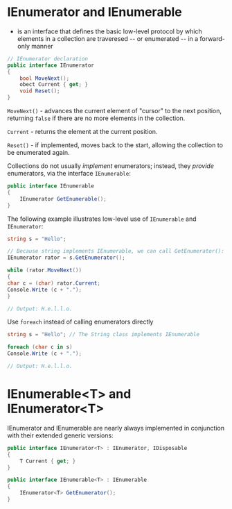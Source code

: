 # IEnumerator and IEnumerable
- is an interface that defines the basic low-level protocol by which elements in a collection are traveresed -- or enumerated -- in a forward-only manner

```C#
// IEnumerator declaration
public interface IEnumerator
{
    bool MoveNext();
    obect Current { get; }
    void Reset();
}
```

`MoveNext()` - advances the current element of "cursor" to the next position, returning `false` if there are no more elements in the collection.

`Current` - returns the element at the current position.

`Reset()` - if implemented, moves back to the start, allowing the collection to be enumerated again.

Collections do not usually _implement_ enumerators; instead, they _provide_ enumerators, via the interface `IEnumerable`:

```C#
public interface IEnumerable
{
    IEnumerator GetEnumerable();
}
```

The following example illustrates low-level use of `IEnumerable` and `IEnumerator`:
```C#
string s = "Hello";

// Because string implements IEnumerable, we can call GetEnumerator():
IEnumerator rator = s.GetEnumerator();

while (rator.MoveNext())
{
char c = (char) rator.Current;
Console.Write (c + ".");
}

// Output: H.e.l.l.o.
```

Use `foreach` instead of calling enumerators directly
```C#
string s = "Hello"; // The String class implements IEnumerable

foreach (char c in s)
Console.Write (c + ".");

// Output: H.e.l.l.o.
```

# IEnumerable&lt;T> and IEnumerator&lt;T>
IEnumerator and IEnumerable are nearly always implemented in conjunction with
their extended generic versions:
```C#
public interface IEnumerator<T> : IEnumerator, IDisposable
{
    T Current { get; }
}

public interface IEnumerable<T> : IEnumerable
{
    IEnumerator<T> GetEnumerator();
}
```